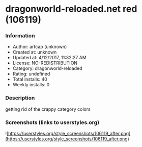 # dragonworld-reloaded.net red (106119)

### Information
- Author: artcap (unknown)
- Created at: unknown
- Updated at: 4/12/2017, 11:32:27 AM
- License: NO-REDISTRIBUTION
- Category: dragonworld-reloaded
- Rating: undefined
- Total installs: 40
- Weekly installs: 0


### Description
getting rid of the crappy category colors


### Screenshots (links to userstyles.org)
![https://userstyles.org/style_screenshots/106119_after.png](https://userstyles.org/style_screenshots/106119_after.png)


